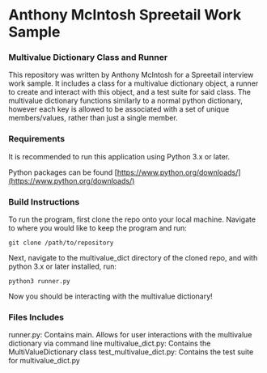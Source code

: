 # Anthony McIntosh Spreetail Work Sample

### Multivalue Dictionary Class and Runner

This repository was written by Anthony McIntosh for a Spreetail interview work sample. It includes a class for a multivalue dictionary object, a runner to create and interact with this object, and a test suite for said class. The multivalue dictionary functions similarly to a normal python dictionary, however each key is allowed to be associated with a set of unique members/values, rather than just a single member.

### Requirements

It is recommended to run this application using Python 3.x or later. 

Python packages can be found [https://www.python.org/downloads/](https://www.python.org/downloads/)

### Build Instructions

To run the program, first clone the repo onto your local machine. Navigate to where you would like to keep the program and run:

    git clone /path/to/repository

Next, navigate to the multivalue_dict directory of the cloned repo, and with python 3.x or later installed, run:

    python3 runner.py

Now you should be interacting with the multivalue dictionary!

### Files Includes

runner.py: Contains main. Allows for user interactions with the multivalue dictionary via command line
multivalue_dict.py: Contains the MultiValueDictionary class
test_multivalue_dict.py: Contains the test suite for multivalue_dict.py